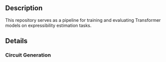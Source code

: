 ## Description

This repository serves as a pipeline for training and evaluating Transformer models on expressibility estimation tasks.

## Details

### Circuit Generation

